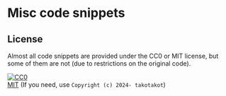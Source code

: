 # Misc code snippets

## License

Almost all code snippets are provided under the CC0 or MIT license, but some of them are not (due to restrictions on the original code).

[![CC0](http://i.creativecommons.org/p/zero/1.0/88x31.png "CC0")](https://creativecommons.org/publicdomain/zero/1.0/deed)  
[MIT](https://opensource.org/licenses/MIT) (If you need, use `Copyright (c) 2024- takotakot`)
